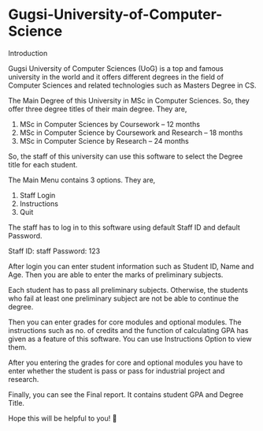 # Gugsi-University-of-Computer-Science

Introduction 

Gugsi University of Computer Sciences (UoG) is a top and famous university in the world and it offers different degrees in the field of Computer Sciences and related technologies such as Masters Degree in CS. 

The Main Degree of this University in MSc in Computer Sciences. So, they offer three degree titles of their main degree. They are, 

1. MSc in Computer Sciences by Coursework – 12 months 
2. MSc in Computer Science by Coursework and Research – 18 months 
3. MSc in Computer Science by Research – 24 months 

So, the staff of this university can use this software to select the Degree title for each student. 

The Main Menu contains 3 options. They are, 

1. Staff Login 
2. Instructions 
3. Quit 

The staff has to log in to this software using default Staff ID and default Password. 

Staff ID: staff 
Password:  123 

After login you can enter student information such as Student ID, Name and Age. Then you are able to enter the marks of preliminary subjects.  

Each student has to pass all preliminary subjects. Otherwise, the students who fail at least one preliminary subject are not be able to continue the degree. 

Then you can enter grades for core modules and optional modules. The instructions such as no. of credits and the function of calculating GPA has given as a feature of this software. You can use Instructions Option to view them. 

After you entering the grades for core and optional modules you have to enter whether the student is pass or pass for industrial project and research.  

Finally, you can see the Final report. It contains student GPA and Degree Title. 
 
Hope this will be helpful to you!  
